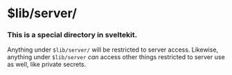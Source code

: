 # $lib/server/

### This is a special directory in sveltekit.

Anything under `$lib/server/` will be restricted to server access. Likewise, anything under `$lib/server` _can_ access other things restricted to server use as well, like private secrets.
